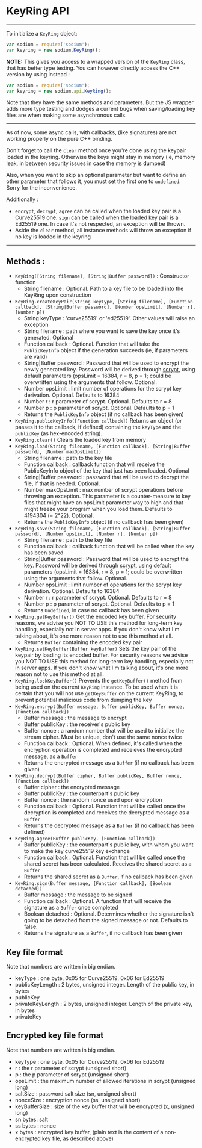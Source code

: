# KeyRing API
----------------------

To initialize a `KeyRing` object:

```js
var sodium = require('sodium');
var keyring = new sodium.KeyRing();
```

**NOTE:** This gives you access to a wrapped version of the `KeyRing` class, that has better type testing. You can however directly access the C++ version by using instead :

```js
var sodium = require('sodium');
var keyring = new sodium.api.KeyRing();
```

Note that they have the same methods and parameters. But the JS wrapper adds more type testing and dodges a current bugs when saving/loading key files are when making some asynchronous calls.

----------------------

As of now, some async calls, with callbacks, (like signatures) are not working properly on the pure C++ binding.

Don't forget to call the `clear` method once you're done using the keypair loaded in the keyring. Otherwise the keys might stay in memory (ie, memory leak, in between security issues in case the memory is dumped)

Also, when you want to skip an optional parameter but want to define an other parameter that follows it, you must set the first one to `undefined`. Sorry for the inconvenience.

Additionally :
* `encrypt`, `decrypt`, `agree` can be called when the loaded key pair is a Curve25519 one. `sign` can be called when the loaded key pair is a Ed25519 one. In case it's not respected, an exception will be thrown.
* Aside the `clear` method, all instance methods will throw an exception if no key is loaded in the keyring

----------------------

## Methods :

* `KeyRing([String filename], [String|Buffer password])` : Constructor function
	* String filename : Optional. Path to a key file to be loaded into the KeyRing upon construction
* `KeyRing.createKeyPair(String keyType, [String filename], [Function callback], [String|Buffer password], [Number opsLimit], [Number r], [Number p])`
	* String keyType : 'curve25519' or 'ed25519'. Other values will raise an exception
	* String filename : path where you want to save the key once it's generated. Optional
	* Function callback : Optional. Function that will take the `PublicKeyInfo` object if the generation succeeds (ie, if parameters are valid)
	* String|Buffer password : Password that will be used to encrypt the newly generated key. Password will be derived through [scrypt](https://www.tarsnap.com/scrypt.html), using default parameters (opsLimit = 16384, r = 8, p = 1; could be overwritten using the arguments that follow. Optional.
	* Number opsLimit : limit number of operations for the scrypt key derivation. Optional. Defaults to 16384
	* Number r : r parameter of scrypt. Optional. Defaults to r = 8
	* Number p : p parameter of scrypt. Optional. Defaults to p = 1
	* Returns the `PublicKeyInfo` object (if no callback has been given)
* `KeyRing.publicKeyInfo([Function callback])`
	Returns an object (or passes it to the callback, if defined) containing the `keyType` and the `publicKey` (as hex-encoded string).
* `KeyRing.clear()`
	Clears the loaded key from memory
* `KeyRing.load(String filename, [Function callback], [String|Buffer password], [Number maxOpsLimit])`
	* String filename : path to the key file
	* Function callback : callback function that will receive the PublicKeyInfo object of the key that just has been loaded. Optional
	* String|Buffer password : password that will be used to decrypt the file, if that is needed. Optional.
	* Number maxOpsLimit : max number of scrypt operations before throwing an exception. This parameter is a counter-measure to key files that might have an opsLimit parameter way to high and that might freeze your program when you load them. Defaults to 4194304 (= 2^22). Optional.
	* Returns the `PublicKeyInfo` object (if no callback has been given)
* `KeyRing.save(String filename, [Function callback], [String|Buffer password], [Number opsLimit], [Number r], [Number p])`
	* String filename : path to the key file
	* Function callback : callback function that will be called when the key has been saved
	* String|Buffer password : Password that will be used to encrypt the key. Password will be derived through [scrypt](https://www.tarsnap.com/scrypt.html), using default parameters (opsLimit = 16384, r = 8, p = 1; could be overwritten using the arguments that follow. Optional.
	* Number opsLimit : limit number of operations for the scrypt key derivation. Optional. Defaults to 16384
	* Number r : r parameter of scrypt. Optional. Defaults to r = 8
	* Number p : p parameter of scrypt. Optional. Defaults to p = 1
	* Returns `Undefined`, in case no callback has been given
* `KeyRing.getKeyBuffer()`
	Get the encoded key buffer. For security reasons, we advise you NOT TO USE this method for long-term key handling, especially not in server apps. If you don't know what I'm talking about, it's one more reason not to use this method at all.
	* Returns `Buffer` containing the encoded key pair
* `KeyRing.setKeyBuffer(Buffer keyBuffer)`
	Sets the key pair of the keypair by loading its encoded buffer. For security reasons we advise you NOT TO USE this method for long-term key handling, especially not in server apps. If you don't know what I'm talking about, it's one more reason not to use this method at all.
* `KeyRing.lockKeyBuffer()`
	Prevents the `getKeyBuffer()` method from being used on the current `KeyRing` instance. To be used when it is certain that you will not use `getKeyBuffer` on the current KeyRing, to prevent potential malicious code from dumping the key
* `KeyRing.encrypt(Buffer message, Buffer publicKey, Buffer nonce, [Function callback])`
	* Buffer message : the message to encrypt
	* Buffer publicKey : the receiver's public key
	* Buffer nonce : a random number that will be used to initialize the stream cipher. Must be unique, don't use the same nonce twice
	* Function callback : Optional. When defined, it's called when the encryption operation is completed and receieves the encrypted message, as a `Buffer`
	* Returns the encrypted message as a `Buffer` (if no callback has been given)
* `KeyRing.decrypt(Buffer cipher, Buffer publicKey, Buffer nonce, [Function callback])`
	* Buffer cipher : the encrypted message
	* Buffer publicKey : the counterpart's public key
	* Buffer nonce : the random nonce used upon encryption
	* Function callback : Optional. Function that will be called once the decryption is completed and receives the decrypted message as a `Buffer`
	* Returns the decrypted message as a `Buffer` (if no callback has been defined)
* `KeyRing.agree(Buffer publicKey, [Function callback])`
	* Buffer publicKey : the counterpart's public key, with whom you want to make the key curve25519 key exchange
	* Function callback : Optional. Function that will be called once the shared secret has been calculated. Receives the shared secret as a `Buffer`
	* Returns the shared secret as a `Buffer`, if no callback has been given
* `KeyRing.sign(Buffer message, [Function callback], [Boolean detached])`
	* Buffer message : the message to be signed
	* Function callback : Optional. A function that will receive the signature as a `Buffer` once completed
	* Boolean detached : Optional. Determines whether the signature isn't going to be detached from the signed message or not. Defaults to false.
	* Returns the signature as a `Buffer`, if no callback has been given

## Key file format

Note that numbers are written in big endian.

* keyType : one byte, 0x05 for Curve25519, 0x06 for Ed25519
* publicKeyLength : 2 bytes, unsigned integer. Length of the public key, in bytes
* publicKey
* privateKeyLength : 2 bytes, unsigned integer. Length of the private key, in bytes
* privateKey

## Encrypted key file format

Note that numbers are written in big endian.

* keyType : one byte, 0x05 for Curve25519, 0x06 for Ed25519
* r : the r parameter of scrypt (unsigned short)
* p : the p parameter of scrypt (unsigned short)
* opsLimit : the maximum number of allowed iterations in scrypt (unsigned long)
* saltSize : password salt size (sn, unsigned short)
* nonceSize : encryption nonce (ss, unsigned short)
* keyBufferSize : size of the key buffer that will be encrypted (x, unsigned long)
* sn bytes: salt
* ss bytes : nonce
* x bytes : encrypted key buffer, (plain text is the content of a non-encrypted key file, as described above)
